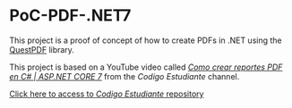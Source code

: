 # PoC-PDF-.NET7
<p>
    This project is a proof of concept of how to create PDFs in .NET using the <a href="https://www.questpdf.com/" target="_blank">QuestPDF</a> library.
</p>
<p>
    This project is based on a YouTube video called <em><a href="https://www.youtube.com/watch?v=5FuKYHcT5SE&t=2403s" target="_blank">Como crear reportes PDF en C# | ASP.NET CORE 7</a> </em> from the <em>Codigo Estudiante</em> channel.
</p>
<p>
    <a href="https://github.com/CodigoEstudiante/095_ProyectoExportarPDFNet7" target="_blank">Click here to access to <em>Codigo Estudiante</em> repository</a>
</p>
